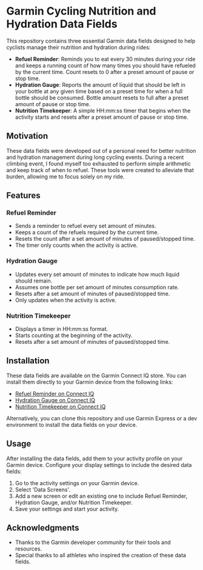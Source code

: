 # Garmin Cycling Nutrition and Hydration Data Fields

This repository contains three essential Garmin data fields designed to help cyclists manage their nutrition and hydration during rides:

- **Refuel Reminder**: Reminds you to eat every 30 minutes during your ride and keeps a running count of how many times you should have refueled by the current time. Count resets to 0 after a preset amount of pause or stop time.
- **Hydration Gauge**: Reports the amount of liquid that should be left in your bottle at any given time based on a preset time for when a full bottle should be consumed. Bottle amount resets to full after a preset amount of pause or stop time.
- **Nutrition Timekeeper**: A simple HH:mm:ss timer that begins when the activity starts and resets after a preset amount of pause or stop time.

## Motivation

These data fields were developed out of a personal need for better nutrition and hydration management during long cycling events. During a recent climbing event, I found myself too exhausted to perform simple arithmetic and keep track of when to refuel. These tools were created to alleviate that burden, allowing me to focus solely on my ride.

## Features

### Refuel Reminder
- Sends a reminder to refuel every set amount of minutes.
- Keeps a count of the refuels required by the current time.
- Resets the count after a set amount of minutes of paused/stopped time.
- The timer only counts when the activity is active.

### Hydration Gauge
- Updates every set amount of minutes to indicate how much liquid should remain.
- Assumes one bottle per set amount of minutes consumption rate.
- Resets after a set amount of minutes of paused/stopped time.
- Only updates when the activity is active.

### Nutrition Timekeeper
- Displays a timer in HH:mm:ss format.
- Starts counting at the beginning of the activity.
- Resets after a set amount of minutes of paused/stopped time.

## Installation

These data fields are available on the Garmin Connect IQ store. You can install them directly to your Garmin device from the following links:

- [Refuel Reminder on Connect IQ](https://apps.garmin.com/apps/8e23810f-a32d-44e2-b04e-d6c0029fcd2c)
- [Hydration Gauge on Connect IQ](https://apps.garmin.com/apps/c5d3dade-4a53-41a7-a7cd-5f18ccabb7d4)
- [Nutrition Timekeeper on Connect IQ](https://apps.garmin.com/apps/a06c1f20-975c-4480-a9a3-0bb60316c9f7)

Alternatively, you can clone this repository and use Garmin Express or a dev environment to install the data fields on your device.

## Usage

After installing the data fields, add them to your activity profile on your Garmin device. Configure your display settings to include the desired data fields:

1. Go to the activity settings on your Garmin device.
2. Select 'Data Screens'.
3. Add a new screen or edit an existing one to include Refuel Reminder, Hydration Gauge, and/or Nutrition Timekeeper.
4. Save your settings and start your activity.

## Acknowledgments

- Thanks to the Garmin developer community for their tools and resources.
- Special thanks to all athletes who inspired the creation of these data fields.
